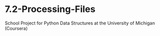# 7.2-Processing-Files
School Project for Python Data Structures at the University of Michigan (Coursera)
